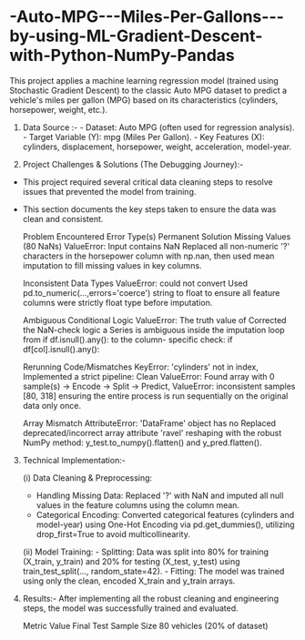 # -Auto-MPG---Miles-Per-Gallons---by-using-ML-Gradient-Descent-with-Python-NumPy-Pandas

This project applies a machine learning regression model (trained using Stochastic Gradient Descent) to the classic Auto MPG dataset to predict a vehicle's miles per gallon (MPG) based on its characteristics (cylinders, horsepower, weight, etc.).


  1. Data Source :-
    - Dataset: Auto MPG (often used for regression analysis).
    - Target Variable (Y): mpg (Miles Per Gallon).
    - Key Features (X): cylinders, displacement, horsepower, weight, acceleration, model-year.


  2. Project Challenges & Solutions (The Debugging Journey):-
   - This project required several critical data cleaning steps to resolve issues that prevented the model from training.
   - This section documents the key steps taken to ensure the data was clean and consistent.


      Problem Encountered	               Error Type(s)	                              Permanent Solution
      Missing Values (80 NaNs)	         ValueError: Input contains NaN	              Replaced all non-numeric '?' characters                                                                                       in the horsepower column with np.nan,                                                                                         then used mean imputation to fill                                                                                             missing  values in key columns.

      Inconsistent Data Types	           ValueError: could not convert                Used pd.to_numeric(...,errors='coerce')                                                      string to float                  to ensure all feature columns were                                                                                            strictly float type before imputation.

      Ambiguous Conditional Logic	       ValueError: The truth value of               Corrected the NaN-check logic                                                                a Series is ambiguous            inside the imputation loop from if                                                                                            df.isnull().any(): to the column-                                                                                             specific check: if                                                                                                            df[col].isnull().any():

      Rerunning Code/Mismatches          KeyError: 'cylinders' not in index,          Implemented a strict pipeline: Clean                                             ValueError: Found array with 0 sample(s)      -> Encode -> Split -> Predict,                                                  ValueError: inconsistent samples [80, 318]    ensuring the entire process is run                                                                                            sequentially on the original data only                                                                                        once.
                                                                                                       
      Array Mismatch	                     AttributeError: 'DataFrame' object has no  	Replaced deprecated/incorrect array                                                               attribute 'ravel'           reshaping with the robust NumPy                                                                                               method: y_test.to_numpy().flatten()                                                                                           and y_pred.flatten().
     
   3. Technical Implementation:-
                                                                                         
      (i) Data Cleaning & Preprocessing:
        - Handling Missing Data: Replaced '?' with NaN and imputed all null values in the feature columns using the column                                     mean.
        - Categorical Encoding: Converted categorical features (cylinders and model-year) using One-Hot Encoding via                                          pd.get_dummies(), utilizing drop_first=True to avoid multicollinearity.

      (ii) Model Training:
          - Splitting: Data was split into 80% for training (X_train, y_train) and 20% for testing (X_test, y_test) using                            train_test_split(..., random_state=42).
          - Fitting: The model was trained using only the clean, encoded X_train and y_train arrays. 


  4. Results:-
     After implementing all the robust cleaning and engineering steps, the model was successfully trained and evaluated.

     Metric	                         Value
     Final Test Sample Size	         80 vehicles (20% of dataset)
     
